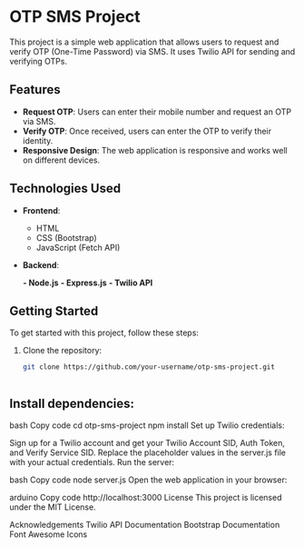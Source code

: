 # OTP SMS Project

This project is a simple web application that allows users to request and verify OTP (One-Time Password) via SMS. It uses Twilio API for sending and verifying OTPs.

## Features

- **Request OTP**: Users can enter their mobile number and request an OTP via SMS.
- **Verify OTP**: Once received, users can enter the OTP to verify their identity.
- **Responsive Design**: The web application is responsive and works well on different devices.

## Technologies Used

- **Frontend**:
  - HTML
  - CSS (Bootstrap)
  - JavaScript (Fetch API)

- **Backend**:

  **- Node.js**
  **- Express.js**
  **- Twilio API**

## Getting Started

To get started with this project, follow these steps:

1. Clone the repository:
   ```bash
   git clone https://github.com/your-username/otp-sms-project.git



## Install dependencies:

bash
Copy code
cd otp-sms-project
npm install
Set up Twilio credentials:

Sign up for a Twilio account and get your Twilio Account SID, Auth Token, and Verify Service SID.
Replace the placeholder values in the server.js file with your actual credentials.
Run the server:

bash
Copy code
node server.js
Open the web application in your browser:

arduino
Copy code
http://localhost:3000
License
This project is licensed under the MIT License.

Acknowledgements
Twilio API Documentation
Bootstrap Documentation
Font Awesome Icons
